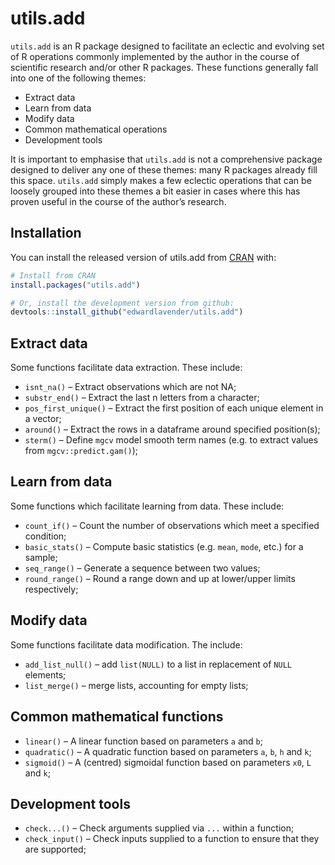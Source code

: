 
# utils.add

<!-- badges: start -->

<!-- badges: end -->

`utils.add` is an R package designed to facilitate an eclectic and
evolving set of R operations commonly implemented by the author in the
course of scientific research and/or other R packages. These functions
generally fall into one of the following themes:

  - Extract data
  - Learn from data
  - Modify data
  - Common mathematical operations
  - Development tools

It is important to emphasise that `utils.add` is not a comprehensive
package designed to deliver any one of these themes: many R packages
already fill this space. `utils.add` simply makes a few eclectic
operations that can be loosely grouped into these themes a bit easier in
cases where this has proven useful in the course of the author’s
research.

## Installation

You can install the released version of utils.add from
[CRAN](https://CRAN.R-project.org) with:

``` r
# Install from CRAN
install.packages("utils.add")
```

``` r
# Or, install the development version from github:
devtools::install_github("edwardlavender/utils.add")
```

## Extract data

Some functions facilitate data extraction. These include:

  - `isnt_na()` – Extract observations which are not NA;
  - `substr_end()` – Extract the last n letters from a character;
  - `pos_first_unique()` – Extract the first position of each unique
    element in a vector;
  - `around()` – Extract the rows in a dataframe around specified
    position(s);
  - `sterm()` – Define `mgcv` model smooth term names (e.g. to extract
    values from `mgcv::predict.gam()`);

## Learn from data

Some functions which facilitate learning from data. These include:

  - `count_if()` – Count the number of observations which meet a
    specified condition;
  - `basic_stats()` – Compute basic statistics (e.g. `mean`, `mode`,
    etc.) for a sample;
  - `seq_range()` – Generate a sequence between two values;
  - `round_range()` – Round a range down and up at lower/upper limits
    respectively;

## Modify data

Some functions facilitate data modification. The include:

  - `add_list_null()` – add `list(NULL)` to a list in replacement of
    `NULL` elements;
  - `list_merge()` – merge lists, accounting for empty lists;

## Common mathematical functions

  - `linear()` – A linear function based on parameters `a` and `b`;
  - `quadratic()` – A quadratic function based on parameters `a`, `b`,
    `h` and `k`;
  - `sigmoid()` – A (centred) sigmoidal function based on parameters
    `x0`, `L` and `k`;

## Development tools

  - `check...()` – Check arguments supplied via `...` within a function;
  - `check_input()` – Check inputs supplied to a function to ensure that
    they are supported;
